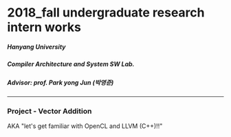 # 2018_fall undergraduate research intern works
##### Hanyang University 
##### Compiler Architecture and System SW Lab.
##### Advisor: prof. Park yong Jun (박영준)
---------
### Project - Vector Addition
AKA "let's get familiar with OpenCL and LLVM (C++)!!"
